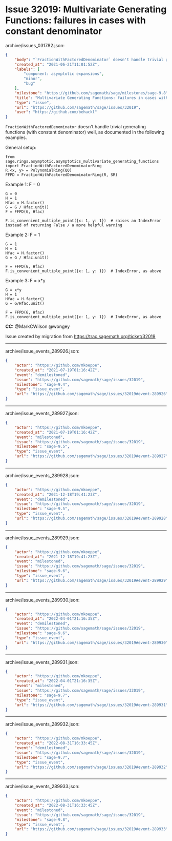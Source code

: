 # Issue 32019: Multivariate Generating Functions: failures in cases with constant denominator

archive/issues_031782.json:
```json
{
    "body": "`FractionWithFactoredDenominator` doesn't handle trivial generating functions (with constant denominator) well, as documented in the following examples.\n\nGeneral setup:\n\n```\nfrom sage.rings.asymptotic.asymptotics_multivariate_generating_functions import FractionWithFactoredDenominatorRing\nR.<x, y> = PolynomialRing(QQ)\nFFPD = FractionWithFactoredDenominatorRing(R, SR)\n```\n\nExample 1: F = 0\n\n```\nG = 0\nH = 1\nHfac = H.factor()\nG = G / Hfac.unit()\nF = FFPD(G, Hfac)\n\nF.is_convenient_multiple_point({x: 1, y: 1})  # raises an IndexError instead of returning False / a more helpful warning\n```\n\nExample 2: F = 1\n\n```\nG = 1\nH = 1\nHfac = H.factor()\nG = G / Hfac.unit()\n\nF = FFPD(G, Hfac)\nF.is_convenient_multiple_point({x: 1, y: 1})  # IndexError, as above\n```\n\nExample 3: F = x*y\n\n```\nG = x*y\nH = 1\nHfac = H.factor()\nG = G/Hfac.unit()\n\nF = FFPD(G, Hfac)\nF.is_convenient_multiple_point({x: 1, y: 1})  # IndexError, as above\n```\n\n**CC:**  @MarkCWilson @wongey\n\nIssue created by migration from https://trac.sagemath.org/ticket/32019\n\n",
    "created_at": "2021-06-21T11:01:52Z",
    "labels": [
        "component: asymptotic expansions",
        "minor",
        "bug"
    ],
    "milestone": "https://github.com/sagemath/sage/milestones/sage-9.8",
    "title": "Multivariate Generating Functions: failures in cases with constant denominator",
    "type": "issue",
    "url": "https://github.com/sagemath/sage/issues/32019",
    "user": "https://github.com/behackl"
}
```
`FractionWithFactoredDenominator` doesn't handle trivial generating functions (with constant denominator) well, as documented in the following examples.

General setup:

```
from sage.rings.asymptotic.asymptotics_multivariate_generating_functions import FractionWithFactoredDenominatorRing
R.<x, y> = PolynomialRing(QQ)
FFPD = FractionWithFactoredDenominatorRing(R, SR)
```

Example 1: F = 0

```
G = 0
H = 1
Hfac = H.factor()
G = G / Hfac.unit()
F = FFPD(G, Hfac)

F.is_convenient_multiple_point({x: 1, y: 1})  # raises an IndexError instead of returning False / a more helpful warning
```

Example 2: F = 1

```
G = 1
H = 1
Hfac = H.factor()
G = G / Hfac.unit()

F = FFPD(G, Hfac)
F.is_convenient_multiple_point({x: 1, y: 1})  # IndexError, as above
```

Example 3: F = x*y

```
G = x*y
H = 1
Hfac = H.factor()
G = G/Hfac.unit()

F = FFPD(G, Hfac)
F.is_convenient_multiple_point({x: 1, y: 1})  # IndexError, as above
```

**CC:**  @MarkCWilson @wongey

Issue created by migration from https://trac.sagemath.org/ticket/32019





---

archive/issue_events_289926.json:
```json
{
    "actor": "https://github.com/mkoeppe",
    "created_at": "2021-07-19T01:16:42Z",
    "event": "demilestoned",
    "issue": "https://github.com/sagemath/sage/issues/32019",
    "milestone": "sage-9.4",
    "type": "issue_event",
    "url": "https://github.com/sagemath/sage/issues/32019#event-289926"
}
```



---

archive/issue_events_289927.json:
```json
{
    "actor": "https://github.com/mkoeppe",
    "created_at": "2021-07-19T01:16:42Z",
    "event": "milestoned",
    "issue": "https://github.com/sagemath/sage/issues/32019",
    "milestone": "sage-9.5",
    "type": "issue_event",
    "url": "https://github.com/sagemath/sage/issues/32019#event-289927"
}
```



---

archive/issue_events_289928.json:
```json
{
    "actor": "https://github.com/mkoeppe",
    "created_at": "2021-12-18T19:41:23Z",
    "event": "demilestoned",
    "issue": "https://github.com/sagemath/sage/issues/32019",
    "milestone": "sage-9.5",
    "type": "issue_event",
    "url": "https://github.com/sagemath/sage/issues/32019#event-289928"
}
```



---

archive/issue_events_289929.json:
```json
{
    "actor": "https://github.com/mkoeppe",
    "created_at": "2021-12-18T19:41:23Z",
    "event": "milestoned",
    "issue": "https://github.com/sagemath/sage/issues/32019",
    "milestone": "sage-9.6",
    "type": "issue_event",
    "url": "https://github.com/sagemath/sage/issues/32019#event-289929"
}
```



---

archive/issue_events_289930.json:
```json
{
    "actor": "https://github.com/mkoeppe",
    "created_at": "2022-04-01T21:16:35Z",
    "event": "demilestoned",
    "issue": "https://github.com/sagemath/sage/issues/32019",
    "milestone": "sage-9.6",
    "type": "issue_event",
    "url": "https://github.com/sagemath/sage/issues/32019#event-289930"
}
```



---

archive/issue_events_289931.json:
```json
{
    "actor": "https://github.com/mkoeppe",
    "created_at": "2022-04-01T21:16:35Z",
    "event": "milestoned",
    "issue": "https://github.com/sagemath/sage/issues/32019",
    "milestone": "sage-9.7",
    "type": "issue_event",
    "url": "https://github.com/sagemath/sage/issues/32019#event-289931"
}
```



---

archive/issue_events_289932.json:
```json
{
    "actor": "https://github.com/mkoeppe",
    "created_at": "2022-08-31T16:33:45Z",
    "event": "demilestoned",
    "issue": "https://github.com/sagemath/sage/issues/32019",
    "milestone": "sage-9.7",
    "type": "issue_event",
    "url": "https://github.com/sagemath/sage/issues/32019#event-289932"
}
```



---

archive/issue_events_289933.json:
```json
{
    "actor": "https://github.com/mkoeppe",
    "created_at": "2022-08-31T16:33:45Z",
    "event": "milestoned",
    "issue": "https://github.com/sagemath/sage/issues/32019",
    "milestone": "sage-9.8",
    "type": "issue_event",
    "url": "https://github.com/sagemath/sage/issues/32019#event-289933"
}
```
